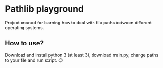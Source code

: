 # Pathlib playground
Project created for learning how to deal with file paths between different operating systems.

## How to use? 
Download and install python 3 (at least 3), download main.py, change paths to your file and run script. 😉